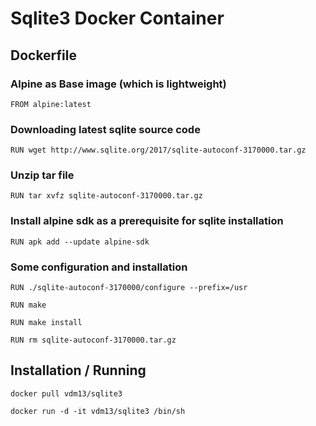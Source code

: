 # Sqlite3 Docker Container

## Dockerfile

### Alpine as Base image (which is lightweight)

`FROM alpine:latest`

### Downloading latest sqlite source code

`RUN wget http://www.sqlite.org/2017/sqlite-autoconf-3170000.tar.gz`

### Unzip tar file 

`RUN tar xvfz sqlite-autoconf-3170000.tar.gz`

### Install alpine sdk as a prerequisite for sqlite installation

`RUN apk add --update alpine-sdk`

### Some configuration and installation

`RUN ./sqlite-autoconf-3170000/configure --prefix=/usr`

`RUN make`

`RUN make install`

`RUN rm sqlite-autoconf-3170000.tar.gz`

## Installation / Running

`docker pull vdm13/sqlite3`

`docker run -d -it vdm13/sqlite3 /bin/sh`
